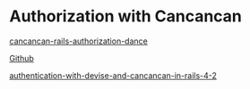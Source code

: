 # Authorization with Cancancan

[cancancan-rails-authorization-dance](https://www.sitepoint.com/cancancan-rails-authorization-dance/)

[Github](https://github.com/CanCanCommunity/cancancan)

[authentication-with-devise-and-cancancan-in-rails-4-2](http://hibbard.eu/authentication-with-devise-and-cancancan-in-rails-4-2)